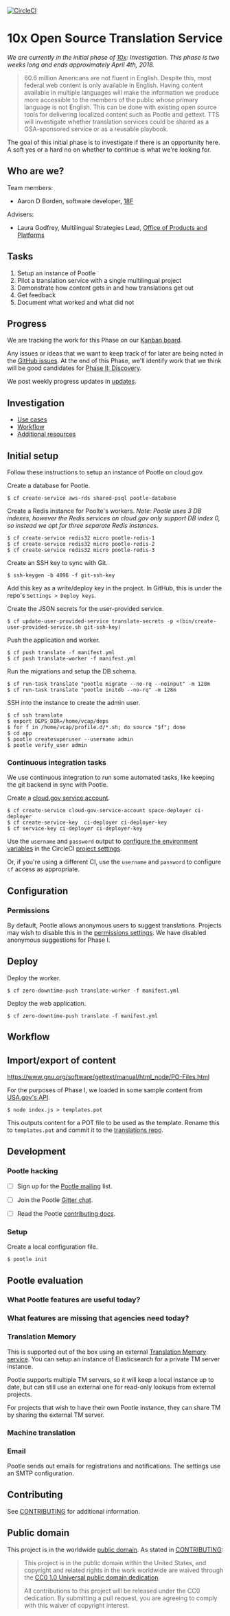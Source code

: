 [![CircleCI](https://circleci.com/gh/18F/10x-translation-service.svg?style=svg)](https://circleci.com/gh/18F/10x-translation-service)

# 10x Open Source Translation Service

_We are currently in the initial phase of [10x](https://10x.gsa.gov/):
Investigation. This phase is two weeks long and ends approximately April 4th,
2018._

> 60.6 million Americans are not fluent in English. Despite this, most federal
> web content is only available in English. Having content available in multiple
> languages will make the information we produce more accessible to the members
> of the public whose primary language is not English. This can be done with
> existing open source tools for delivering localized content such as Pootle and
> gettext. TTS will investigate whether translation services could be shared as
> a GSA-sponsored service or as a reusable playbook.

The goal of this initial phase is to investigate if there is an opportunity
here. A soft yes or a hard no on whether to continue is what we're looking for.


## Who are we?

Team members:

- Aaron D Borden, software developer, [18F](https://18f.gsa.gov/)

Advisers:

- Laura Godfrey, Multilingual Strategies Lead, [Office of Products and Platforms](https://www.gsa.gov/about-us/organization/federal-acquisition-service/technology-transformation-services/office-of-products-and-programs)


## Tasks

1. Setup an instance of Pootle
1. Pilot a translation service with a single multilingual project
1. Demonstrate how content gets in and how translations get out
1. Get feedback
1. Document what worked and what did not


## Progress

We are tracking the work for this Phase on our [Kanban
board](https://github.com/18F/10x-translation-service/projects/1).

Any issues or ideas that we want to keep track of for later are being noted in
the [GitHub issues](https://github.com/18F/10x-translation-service/issues). At
the end of this Phase, we'll identify work that we think will be good candidates
for [Phase II: Discovery](https://github.com/18F/10x-translation-service/milestone/1).

We post weekly progress updates in [updates](updates).


## Investigation

- [Use cases](use-cases)
- [Workflow](workflow.md)
- [Additional resources](resources.md)


## Initial setup

Follow these instructions to setup an instance of Pootle on cloud.gov.

Create a database for Pootle.

    $ cf create-service aws-rds shared-psql pootle-database

Create a Redis instance for Poolte's workers. _Note: Pootle uses 3 DB indexes,
however the Redis services on cloud.gov only support DB index 0, so instead we opt for
three separate Redis instances._

    $ cf create-service redis32 micro pootle-redis-1
    $ cf create-service redis32 micro pootle-redis-2
    $ cf create-service redis32 micro pootle-redis-3

Create an SSH key to sync with Git.

    $ ssh-keygen -b 4096 -f git-ssh-key

Add this key as a write/deploy key in the project. In GitHub, this is under the
repo's `Settings > Deploy keys`.

Create the JSON secrets for the user-provided service.

    $ cf update-user-provided-service translate-secrets -p <(bin/create-user-provided-service.sh git-ssh-key)

Push the application and worker.

    $ cf push translate -f manifest.yml
    $ cf push translate-worker -f manifest.yml

Run the migrations and setup the DB schema.

    $ cf run-task translate "pootle migrate --no-rq --noinput" -m 128m
    $ cf run-task translate "pootle initdb --no-rq" -m 128m

SSH into the instance to create the admin user.

    $ cf ssh translate
    $ export DEPS_DIR=/home/vcap/deps
    $ for f in /home/vcap/profile.d/*.sh; do source "$f"; done
    $ cd app
    $ pootle createsuperuser --username admin
    $ pootle verify_user admin


### Continuous integration tasks

We use continuous integration to run some automated tasks, like keeping the git
backend in sync with Pootle.

Create a [cloud.gov service account](https://cloud.gov/docs/services/cloud-gov-service-account/).

    $ cf create-service cloud-gov-service-account space-deployer ci-deployer
    $ cf create-service-key  ci-deployer ci-deployer-key
    $ cf service-key ci-deployer ci-deployer-key

Use the `username` and `password` output to [configure the environment
variables](https://github.com/18F/cloud-foundry-cli#configuration) in the
CircleCI [project
settings](https://circleci.com/gh/18F/10x-translation-service/edit#env-vars).

Or, if you're using a different CI, use the `username` and `password` to
configure `cf` access as appropriate.


## Configuration

### Permissions

By default, Pootle allows anonymous users to suggest translations. Projects may
wish to disable this in the [permissions
settings](https://translate.app.cloud.gov/admin/permissions/). We have disabled
anonymous suggestions for Phase I.


## Deploy

Deploy the worker.

    $ cf zero-downtime-push translate-worker -f manifest.yml

Deploy the web application.

    $ cf zero-downtime-push translate -f manifest.yml


## Workflow


## Import/export of content

https://www.gnu.org/software/gettext/manual/html_node/PO-Files.html

For the purposes of Phase I, we loaded in some sample content from [USA.gov's
API](https://platform-api.usa.gov/#!/text_assets/Api_V1_TextAssets_show).

    $ node index.js > templates.pot

This outputs content for a POT file to be used as the template. Rename this to
`templates.pot` and commit it to the [translations
repo](https://github.com/adborden/usa-gov-example-translations).


## Development

### Pootle hacking

- [ ] Sign up for the [Pootle mailing](https://lists.sourceforge.net/lists/listinfo/translate-pootle) list.
- [ ] Join the Pootle [Gitter chat](https://gitter.im/translate/pootle).
- [ ] Read the Pootle [contributing docs](http://docs.translatehouse.org/projects/pootle/en/stable-2.8.x/developers/contributing.html).


### Setup

Create a local configuration file.

    $ pootle init


## Pootle evaluation

### What Pootle features are useful today?

### What features are missing that agencies need today?

### Translation Memory

This is supported out of the box using an external [Translation Memory
service](http://amagama.translatehouse.org/). You can setup an instance of
Elasticsearch for a private TM server instance.

Pootle supports multiple TM servers, so it will keep a local instance up to
date, but can still use an external one for read-only lookups from external
projects.

For projects that wish to have their own Pootle instance, they can share TM by
sharing the external TM server.


### Machine translation

### Email

Pootle sends out emails for registrations and notifications. The settings use an
SMTP configuration.


## Contributing

See [CONTRIBUTING](CONTRIBUTING.md) for additional information.


## Public domain

This project is in the worldwide [public domain](LICENSE.md). As stated in [CONTRIBUTING](CONTRIBUTING.md):

> This project is in the public domain within the United States, and copyright and related rights in the work worldwide are waived through the [CC0 1.0 Universal public domain dedication](https://creativecommons.org/publicdomain/zero/1.0/).
>
> All contributions to this project will be released under the CC0 dedication. By submitting a pull request, you are agreeing to comply with this waiver of copyright interest.
